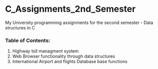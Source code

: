 # C_Assignments_2nd_Semester
My University programming assignments for the second semester - Data structures in C

### Table of Contents:
1) Highway toll managment system
2) Web Browser functionality through data structures
3) International Airport and flights Database base functions
